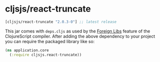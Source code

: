 # cljsjs/react-truncate

[](dependency)
```clojure
[cljsjs/react-truncate "2.0.3-0"] ;; latest release
```
[](/dependency)

This jar comes with `deps.cljs` as used by the [Foreign Libs][flibs] feature
of the ClojureScript compiler. After adding the above dependency to your project
you can require the packaged library like so:

```clojure
(ns application.core
  (:require cljsjs.react-truncate))
```

[flibs]: https://github.com/clojure/clojurescript/wiki/Packaging-Foreign-Dependencies
